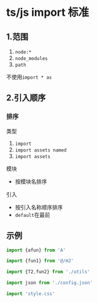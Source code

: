 # ts/js import 标准

## 1.范围

1. `node:*`
2. `node_modules`
3. `path`

不使用`import * as`

## 2.引入顺序

### 排序

类型

1. `import`
2. `import assets named`
3. `import assets`

模块

- 按模块名排序

引入

- 按引入名称顺序排序
- `default`在最前

## 示例

```ts
import {afun} from 'A'

import {fun1} from '@/m2'

import {T2,fun2} from './utils'

import json from './config.json'

import 'style.css'

```
